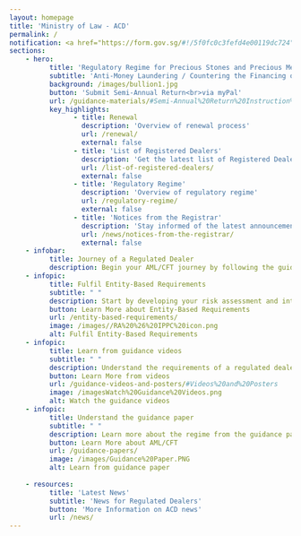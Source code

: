 ```yaml
---
layout: homepage
title: 'Ministry of Law - ACD'
permalink: /
notification: <a href="https://form.gov.sg/#!/5f0fc0c3fefd4e00119dc724" target="_blank">Sign up for the Compliance Training to build your AML/CFT capabilities!</a>
sections:
    - hero:
          title: 'Regulatory Regime for Precious Stones and Precious Metals Dealers'
          subtitle: 'Anti-Money Laundering / Countering the Financing of Terrorism Division (ACD)'
          background: /images/bullion1.jpg
          button: 'Submit Semi-Annual Return<br>via myPal'
          url: /guidance-materials/#Semi-Annual%20Return%20Instruction%20Guide
          key_highlights:
                - title: Renewal
                  description: 'Overview of renewal process'
                  url: /renewal/
                  external: false
                - title: 'List of Registered Dealers'
                  description: 'Get the latest list of Registered Dealers in Singapore'
                  url: /list-of-registered-dealers/
                  external: false
                - title: 'Regulatory Regime'
                  description: 'Overview of regulatory regime'
                  url: /regulatory-regime/
                  external: false
                - title: 'Notices from the Registrar'
                  description: 'Stay informed of the latest announcements'
                  url: /news/notices-from-the-registrar/
                  external: false
    - infobar:
          title: Journey of a Regulated Dealer
          description: Begin your AML/CFT journey by following the guidances below           
    - infopic:
          title: Fulfil Entity-Based Requirements
          subtitle: " "
          description: Start by developing your risk assessment and internal policies, procedures and controls. Refer to the resources provided in your welcome email.
          button: Learn More about Entity-Based Requirements
          url: /entity-based-requirements/
          image: /images//RA%20%26%20IPPC%20icon.png
          alt: Fulfil Entity-Based Requirements
    - infopic:
          title: Learn from guidance videos
          subtitle: " "
          description: Understand the requirements of a regulated dealer before you perform a transaction.
          button: Learn More from videos
          url: /guidance-videos-and-posters/#Videos%20and%20Posters
          image: /imagesWatch%20Guidance%20Videos.png
          alt: Watch the guidance videos
    - infopic:
          title: Understand the guidance paper
          subtitle: " "
          description: Learn more about the regime from the guidance paper issued by Ministry of Law.
          button: Learn More about AML/CFT
          url: /guidance-papers/
          image: /images/Guidance%20Paper.PNG
          alt: Learn from guidance paper      
 
    - resources:
          title: 'Latest News'
          subtitle: 'News for Regulated Dealers'
          button: 'More Information on ACD news'
          url: /news/
---
```




